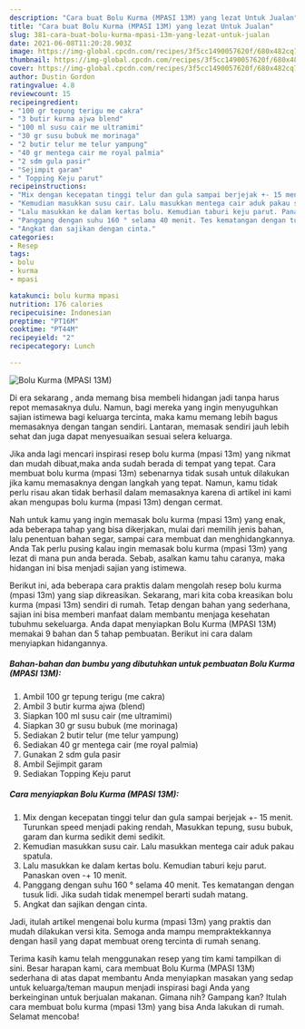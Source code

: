 ```yaml
---
description: "Cara buat Bolu Kurma (MPASI 13M) yang lezat Untuk Jualan"
title: "Cara buat Bolu Kurma (MPASI 13M) yang lezat Untuk Jualan"
slug: 381-cara-buat-bolu-kurma-mpasi-13m-yang-lezat-untuk-jualan
date: 2021-06-08T11:20:28.903Z
image: https://img-global.cpcdn.com/recipes/3f5cc1490057620f/680x482cq70/bolu-kurma-mpasi-13m-foto-resep-utama.jpg
thumbnail: https://img-global.cpcdn.com/recipes/3f5cc1490057620f/680x482cq70/bolu-kurma-mpasi-13m-foto-resep-utama.jpg
cover: https://img-global.cpcdn.com/recipes/3f5cc1490057620f/680x482cq70/bolu-kurma-mpasi-13m-foto-resep-utama.jpg
author: Dustin Gordon
ratingvalue: 4.8
reviewcount: 15
recipeingredient:
- "100 gr tepung terigu me cakra"
- "3 butir kurma ajwa blend"
- "100 ml susu cair me ultramimi"
- "30 gr susu bubuk me morinaga"
- "2 butir telur me telur yampung"
- "40 gr mentega cair me royal palmia"
- "2 sdm gula pasir"
- "Sejimpit garam"
- " Topping Keju parut"
recipeinstructions:
- "Mix dengan kecepatan tinggi telur dan gula sampai berjejak +- 15 menit. Turunkan speed menjadi paking rendah, Masukkan tepung, susu bubuk, garam dan kurma sedikit demi sedikit."
- "Kemudian masukkan susu cair. Lalu masukkan mentega cair aduk pakau spatula."
- "Lalu masukkan ke dalam kertas bolu. Kemudian taburi keju parut. Panaskan oven -+ 10 menit."
- "Panggang dengan suhu 160 ° selama 40 menit. Tes kematangan dengan tusuk lidi. Jika sudah tidak menempel berarti sudah matang."
- "Angkat dan sajikan dengan cinta."
categories:
- Resep
tags:
- bolu
- kurma
- mpasi

katakunci: bolu kurma mpasi 
nutrition: 176 calories
recipecuisine: Indonesian
preptime: "PT16M"
cooktime: "PT44M"
recipeyield: "2"
recipecategory: Lunch

---
```



![Bolu Kurma (MPASI 13M)](https://img-global.cpcdn.com/recipes/3f5cc1490057620f/680x482cq70/bolu-kurma-mpasi-13m-foto-resep-utama.jpg)

Di era  sekarang , anda memang bisa membeli hidangan jadi tanpa harus repot memasaknya dulu. Namun, bagi mereka yang ingin menyuguhkan sajian istimewa bagi keluarga tercinta, maka kamu memang lebih bagus memasaknya dengan tangan sendiri. Lantaran, memasak sendiri jauh lebih sehat dan juga dapat menyesuaikan sesuai selera keluarga.

Jika anda lagi mencari inspirasi resep bolu kurma (mpasi 13m) yang nikmat dan mudah dibuat,maka anda sudah berada di tempat yang tepat. Cara membuat bolu kurma (mpasi 13m)  sebenarnya tidak susah untuk dilakukan jika kamu memasaknya dengan langkah yang tepat. Namun, kamu tidak perlu risau akan tidak berhasil dalam memasaknya 
karena di artikel ini kami akan mengupas bolu kurma (mpasi 13m) dengan cermat.  



Nah untuk kamu yang ingin memasak bolu kurma (mpasi 13m) yang enak, ada beberapa tahap yang bisa dikerjakan, mulai dari memilih jenis bahan, lalu penentuan bahan segar, sampai cara membuat dan menghidangkannya. Anda Tak perlu pusing kalau ingin memasak bolu kurma (mpasi 13m) yang lezat di mana pun anda berada. Sebab, asalkan kamu  tahu caranya, maka hidangan ini bisa menjadi sajian yang istimewa.

Berikut ini, ada beberapa cara praktis  dalam mengolah resep bolu kurma (mpasi 13m) yang siap dikreasikan. Sekarang, mari kita coba kreasikan bolu kurma (mpasi 13m) sendiri di rumah. Tetap dengan bahan yang sederhana, sajian ini bisa memberi manfaat dalam membantu menjaga kesehatan tubuhmu sekeluarga. Anda dapat menyiapkan Bolu Kurma (MPASI 13M) memakai 9 bahan dan 5 tahap pembuatan. Berikut ini cara dalam menyiapkan hidangannya.

<!--inarticleads1-->

##### Bahan-bahan dan bumbu yang dibutuhkan untuk pembuatan Bolu Kurma (MPASI 13M):

1. Ambil 100 gr tepung terigu (me cakra)
1. Ambil 3 butir kurma ajwa (blend)
1. Siapkan 100 ml susu cair (me ultramimi)
1. Siapkan 30 gr susu bubuk (me morinaga)
1. Sediakan 2 butir telur (me telur yampung)
1. Sediakan 40 gr mentega cair (me royal palmia)
1. Gunakan 2 sdm gula pasir
1. Ambil Sejimpit garam
1. Sediakan  Topping Keju parut




<!--inarticleads2-->

##### Cara menyiapkan Bolu Kurma (MPASI 13M):

1. Mix dengan kecepatan tinggi telur dan gula sampai berjejak +- 15 menit. Turunkan speed menjadi paking rendah, Masukkan tepung, susu bubuk, garam dan kurma sedikit demi sedikit.
1. Kemudian masukkan susu cair. Lalu masukkan mentega cair aduk pakau spatula.
1. Lalu masukkan ke dalam kertas bolu. Kemudian taburi keju parut. Panaskan oven -+ 10 menit.
1. Panggang dengan suhu 160 ° selama 40 menit. Tes kematangan dengan tusuk lidi. Jika sudah tidak menempel berarti sudah matang.
1. Angkat dan sajikan dengan cinta.




Jadi, itulah artikel mengenai  bolu kurma (mpasi 13m)  yang praktis dan mudah dilakukan versi kita. Semoga anda mampu mempraktekkannya dengan hasil yang dapat membuat oreng tercinta di rumah senang. 

Terima kasih kamu telah menggunakan resep yang tim kami tampilkan di sini. Besar harapan kami, cara membuat  Bolu Kurma (MPASI 13M) sederhana di atas dapat membantu Anda menyiapkan masakan yang sedap untuk keluarga/teman maupun menjadi inspirasi bagi Anda yang berkeinginan untuk berjualan makanan. Gimana nih? Gampang kan? Itulah cara membuat bolu kurma (mpasi 13m) yang bisa Anda lakukan di rumah. Selamat mencoba!

